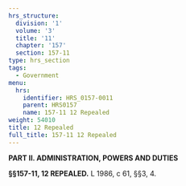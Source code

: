 ```yaml
---
hrs_structure:
  division: '1'
  volume: '3'
  title: '11'
  chapter: '157'
  section: 157-11
type: hrs_section
tags:
  - Government
menu:
  hrs:
    identifier: HRS_0157-0011
    parent: HRS0157
    name: 157-11 12 Repealed
weight: 54010
title: 12 Repealed
full_title: 157-11 12 Repealed
---
```

**PART II. ADMINISTRATION, POWERS AND DUTIES**

**§§157-11, 12 REPEALED.** L 1986, c 61, §§3, 4.